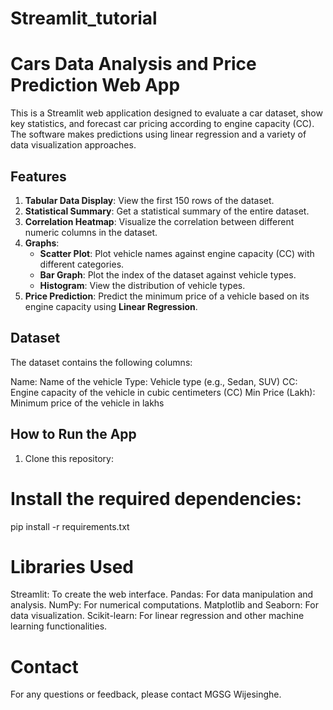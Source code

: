# Streamlit_tutorial
# Cars Data Analysis and Price Prediction Web App

This is a Streamlit web application designed to evaluate a car dataset, show key statistics, and forecast car pricing according to engine capacity (CC). The software makes predictions using linear regression and a variety of data visualization approaches.

## Features

1. **Tabular Data Display**: View the first 150 rows of the dataset.
2. **Statistical Summary**: Get a statistical summary of the entire dataset.
3. **Correlation Heatmap**: Visualize the correlation between different numeric columns in the dataset.
4. **Graphs**:
   - **Scatter Plot**: Plot vehicle names against engine capacity (CC) with different categories.
   - **Bar Graph**: Plot the index of the dataset against vehicle types.
   - **Histogram**: View the distribution of vehicle types.
5. **Price Prediction**: Predict the minimum price of a vehicle based on its engine capacity using **Linear Regression**.

## Dataset

The dataset contains the following columns:

Name: Name of the vehicle
Type: Vehicle type (e.g., Sedan, SUV)
CC: Engine capacity of the vehicle in cubic centimeters (CC)
Min Price (Lakh): Minimum price of the vehicle in lakhs

## How to Run the App

1. Clone this repository:



# Install the required dependencies:

pip install -r requirements.txt

# Libraries Used
Streamlit: To create the web interface.
Pandas: For data manipulation and analysis.
NumPy: For numerical computations.
Matplotlib and Seaborn: For data visualization.
Scikit-learn: For linear regression and other machine learning functionalities.

# Contact
For any questions or feedback, please contact MGSG Wijesinghe.

